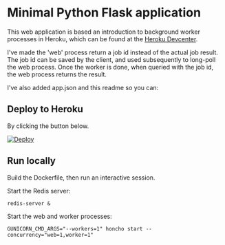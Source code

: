 # Minimal Python Flask application
This web application is based an introduction to background worker processes in Heroku, which can be found at the [Heroku Devcenter](https://devcenter.heroku.com/articles/python-rq).

I've made the 'web' process return a job id instead of the actual job result. The job id can be saved by the client, and used subsequently to long-poll the web process. Once the worker is done, when queried with the job id, the web process returns the result.

I've also added app.json and this readme so you can:

## Deploy to Heroku
By clicking the button below.

[![Deploy](https://www.herokucdn.com/deploy/button.svg)](https://heroku.com/deploy)

## Run locally

Build the Dockerfile, then run an interactive session.

Start the Redis server:

```
redis-server &
```

Start the web and worker processes:

```
GUNICORN_CMD_ARGS="--workers=1" honcho start --concurrency="web=1,worker=1"
```

